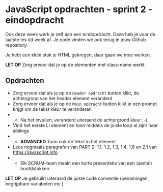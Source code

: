 # JavaScript opdrachten - sprint 2 - eindopdracht

Ook deze week werk je zelf aan een eindopdracht. Deze heb je voor de laatste les i/d week af. Je code vinden we 
ook terug in jouw Github repository.

Je hebt een klein stuk je HTML gekregen, daar gaan we mee werken.

**LET OP** Zorg ervoor dat je op de elementen met class-name werkt

## Opdrachten
* Zorg ervoor dat als je op de ```Header opdracht``` button klikt, de achtergrond van het header element veranderd
* Zorg ervoor dat als je op de ```Main opdracht``` button klikt je een prompt krijgt om de tekst kleur te veranderen
* * Na het invullen, veranderd uiteraard de achtergrond kleur ;-)
* Vind het eerste LI element en toon middels de juiste loop al zijn/ haar siblings
* * **ADVANCED** Toon ook de tekst in het element
* Lees nogmaals paragrafen van PART 2: 1.1, 1.2, 1.3, 1.4, 1.8 en 2.1 van https://javascript.info
* * Elk SCRUM-team maakt een korte presentatie van een (aantal) hoofdstukken

**LET OP** Je gebruikt uiteraard de juiste code conventie (benamingen, begrijpbare
variabelen etc.)